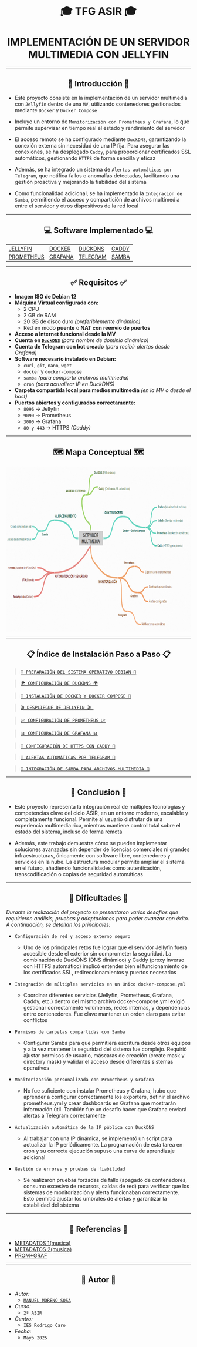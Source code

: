 <h1 align="center">🎓 TFG ASIR 🎓</h1>
<h1 align="center"> IMPLEMENTACIÓN DE UN SERVIDOR MULTIMEDIA CON JELLYFIN </h1>


---


<h2 align="center"> 📘 Introducción 📘 </h2>


- Este proyecto consiste en la implementación de un servidor multimedia con `Jellyfin` dentro de una `MV`, utilizando contenedores gestionados mediante `Docker` y `Docker Compose`

- Incluye un entorno de `Monitorización con Prometheus y Grafana`, lo que permite supervisar en tiempo real el estado y rendimiento del servidor

- El acceso remoto se ha configurado mediante `DuckDNS`, garantizando la conexión externa sin necesidad de una IP fija. Para asegurar las conexiones, se ha desplegado `Caddy`, para proporcionar certificados SSL automáticos, gestionando `HTTPS` de forma sencilla y eficaz

- Además, se ha integrado un sistema de `Alertas automáticas por Telegram`, que notifica fallos o anomalías detectadas, facilitando una gestión proactiva y mejorando la fiabilidad del sistema

- Como funcionalidad adicional, se ha implementado la `Integración de Samba`, permitiendo el acceso y compartición de archivos multimedia entre el servidor y otros dispositivos de la red local


---


<h2 align="center"> 💻 Software Implementado 💻 </h2>


<div align="center">
  <table>
    <tr>
      <td><a href="/MainFolder/info/jelly.md"> JELLYFIN </a></td>
      <td><a href="/MainFolder/info/docker.md"> DOCKER </a></td>
      <td><a href="/MainFolder/info/ddns.md"> DUCKDNS </a></td>
      <td><a href="/MainFolder/info/caddy.md"> CADDY </a></td>
    </tr>
    <tr>
      <td><a href="/MainFolder/info/pro.md"> PROMETHEUS </a></td>
      <td><a href="/MainFolder/info/graf.md"> GRAFANA </a></td>
      <td><a href="/MainFolder/info/tele.md"> TELEGRAM </a></td>
      <td><a href="/MainFolder/info/samba.md"> SAMBA </a></td>
    </tr>
  </table>
</div>


---


<h2 align="center">✅ Requisitos ✅</h2>

- **Imagen ISO de Debian 12**
- **Máquina Virtual configurada con:**
  - 2 CPU
  - 2 GB de RAM
  - 20 GB de disco duro *(preferiblemente dinámico)*
  - Red en modo **puente** o **NAT con reenvío de puertos**
- **Acceso a Internet funcional desde la MV**
- **Cuenta en [`DuckDNS`](https://www.duckdns.org/)** *(para nombre de dominio dinámico)*
- **Cuenta de Telegram con bot creado** *(para recibir alertas desde Grafana)*
- **Software necesario instalado en Debian:**
  - `curl`, `git`, `nano`, `wget`
  - `docker` y `docker-compose`
  - `samba` *(para compartir archivos multimedia)*
  - `cron` *(para actualizar IP en DuckDNS)*
- **Carpeta compartida local para medios multimedia** *(en la MV o desde el host)*
- **Puertos abiertos y configurados correctamente:**
  - `8096` → Jellyfin
  - `9090` → Prometheus
  - `3000` → Grafana
  - `80 y 443` → HTTPS *(Caddy)*
 

---

<h2 align="center"> 🗺️ Mapa Conceptual 🗺️ </h2>

<p align="center">
  <img src="/MainFolder/img/mapa.png" alt="MAPA" width="900" height="450">
</p>

---



<h2 align="center"> 📋 Índice de Instalación Paso a Paso 📋 </h2>

> [`🔧 PREPARACIÓN DEL SISTEMA OPERATIVO DEBIAN 🔧`](/MainFolder/info/1.md)

> [`🌍 CONFIGURACIÓN DE DUCKDNS 🌍`](/MainFolder/info/2.md)

> [`🐳 INSTALACIÓN DE DOCKER Y DOCKER COMPOSE 🐳`](/MainFolder/info/3.md)

> [`🎬 DESPLIEGUE DE JELLYFIN 🎬 `](/MainFolder/info/4.md)

> [`📈 CONFIGURACIÓN DE PROMETHEUS 📈`](/MainFolder/info/5.md)

> [`📊 CONFIGURACIÓN DE GRAFANA 📊`](/MainFolder/info/6.md)

> [`🔐 CONFIGURACIÓN DE HTTPS CON CADDY 🔐`](/MainFolder/info/7.md)

> [`🔔 ALERTAS AUTOMÁTICAS POR TELEGRAM 🔔`](/MainFolder/info/8.md)

> [`📁 INTEGRACIÓN DE SAMBA PARA ARCHIVOS MULTIMEDIA 📁`](/MainFolder/info/9.md)


---


<h2 align="center"> 🧠 Conclusion 🧠 </h2>

- Este proyecto representa la integración real de múltiples tecnologías y competencias clave del ciclo ASIR, en un entorno moderno, escalable y completamente funcional. Permite al usuario disfrutar de una experiencia multimedia rica, mientras mantiene control total sobre el estado del sistema, incluso de forma remota

- Además, este trabajo demuestra cómo se pueden implementar soluciones avanzadas sin depender de licencias comerciales ni grandes infraestructuras, únicamente con software libre, contenedores y servicios en la nube. La estructura modular permite ampliar el sistema en el futuro, añadiendo funcionalidades como autenticación, transcodificación o copias de seguridad automáticas


---


<h2 align="center"> 🧱 Dificultades 🧱 </h2>

*Durante la realización del proyecto se presentaron varios desafíos que requirieron análisis, pruebas y adaptaciones para poder avanzar con éxito. A continuación, se detallan los principales:*

- `Configuración de red y acceso externo seguro`
    - Uno de los principales retos fue lograr que el servidor Jellyfin fuera accesible desde el exterior sin comprometer la seguridad. La combinación de DuckDNS (DNS dinámico) y Caddy (proxy inverso con HTTPS automático) implicó entender bien el funcionamiento de los certificados SSL, redireccionamientos y puertos necesarios

- `Integración de múltiples servicios en un único docker-compose.yml`
    - Coordinar diferentes servicios (Jellyfin, Prometheus, Grafana, Caddy, etc.) dentro del mismo archivo docker-compose.yml exigió gestionar correctamente volúmenes, redes internas, y dependencias entre contenedores. Fue clave mantener un orden claro para evitar conflictos

- `Permisos de carpetas compartidas con Samba`
    - Configurar Samba para que permitiera escritura desde otros equipos y a la vez mantener la seguridad del sistema fue complejo. Requirió ajustar permisos de usuario, máscaras de creación (create mask y directory mask) y validar el acceso desde diferentes sistemas operativos
    
- `Monitorización personalizada con Prometheus y Grafana`
    - No fue suficiente con instalar Prometheus y Grafana, hubo que aprender a configurar correctamente los exporters, definir el archivo prometheus.yml y crear dashboards en Grafana que mostrarán información útil. También fue un desafío hacer que Grafana enviará alertas a Telegram correctamente


- `Actualización automática de la IP pública con DuckDNS`
    - Al trabajar con una IP dinámica, se implementó un script para actualizar la IP periódicamente. La programación de esta tarea en cron y su correcta ejecución supuso una curva de aprendizaje adicional

- `Gestión de errores y pruebas de fiabilidad`
    - Se realizaron pruebas forzadas de fallo (apagado de contenedores, consumo excesivo de recursos, caídas de red) para verificar que los sistemas de monitorización y alerta funcionaban correctamente. Esto permitió ajustar los umbrales de alertas y garantizar la estabilidad del sistema


---


<h2 align="center"> 🔗 Referencias 🔗 </h2>

- [METADATOS 1(musica)](https://musicbrainz.org/)
- [METADATOS 2(musica)](https://www.theaudiodb.com/)
- [PROM+GRAF](https://youtu.be/dtscyg03kII?feature=shared)


---


<h2 align="center"> 🧾 Autor 🧾 </h2>

- *Autor:*
  - [`MANUEL MORENO SOSA`](https://github.com/Manuelms04)
- *Curso:*
  - `2º ASIR`
- *Centro:*
  - `IES Rodrigo Caro`
- *Fecha:*
  - `Mayo 2025`


